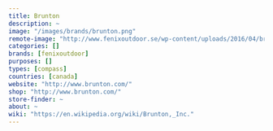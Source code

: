 ```yaml
---
title: Brunton
description: ~
image: "/images/brands/brunton.png"
remote-image: "http://www.fenixoutdoor.se/wp-content/uploads/2016/04/brunton-logo.png"
categories: []
brands: [fenixoutdoor]
purposes: []
types: [compass]
countries: [canada]
website: "http://www.brunton.com/"
shop: "http://www.brunton.com/"
store-finder: ~
about: ~
wiki: "https://en.wikipedia.org/wiki/Brunton,_Inc."
---
```

